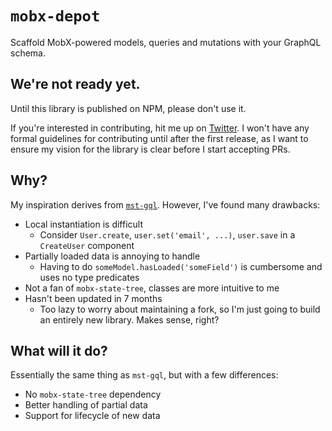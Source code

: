 # `mobx-depot`

Scaffold MobX-powered models, queries and mutations with your GraphQL schema.

## We're not ready yet.

Until this library is published on NPM, please don't use it.

If you're interested in contributing, hit me up on [Twitter](https://twitter.com/kyle_helium).
I won't have any formal guidelines for contributing until after the first release, as I want to ensure
my vision for the library is clear before I start accepting PRs.

## Why?

My inspiration derives from [`mst-gql`](https://github.com/mobxjs/mst-gql). However, I've found many drawbacks:

- Local instantiation is difficult
  - Consider `User.create`, `user.set('email', ...)`, `user.save` in a `CreateUser` component
- Partially loaded data is annoying to handle
  - Having to do `someModel.hasLoaded('someField')` is cumbersome and uses no type predicates
- Not a fan of `mobx-state-tree`, classes are more intuitive to me
- Hasn't been updated in 7 months
  - Too lazy to worry about maintaining a fork, so I'm just going to build an entirely new library. Makes sense, right? 

## What will it do?

Essentially the same thing as `mst-gql`, but with a few differences:

- No `mobx-state-tree` dependency
- Better handling of partial data
- Support for lifecycle of new data
